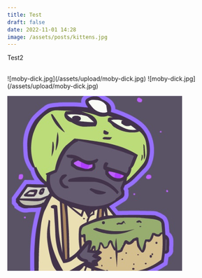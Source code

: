 ```yaml
---
title: Test
draft: false
date: 2022-11-01 14:28
image: /assets/posts/kittens.jpg
---
```

Test2

<br>
![moby-dick.jpg](/assets/upload/moby-dick.jpg)
![moby-dick.jpg](/assets/upload/moby-dick.jpg)

![kanefreeman_2.jpg](/assets/upload/kanefreeman_2.jpg)